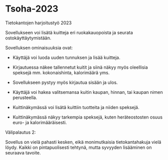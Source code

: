# Tsoha-2023
Tietokantojen harjoitustyö 2023

Sovellukseen voi lisätä kuitteja eri ruokakauopoista ja seurata ostokäyttäytymistään.

Sovelluksen ominaisuuksia ovat:

- Käyttäjä voi luoda uuden tunnuksen ja lisää kuitteja.

- Kirjautuessa näkee tallennetut kuitit ja siinä näkyy myös oleellisia speksejä mm. kokonaishinta, kalorimäärä yms.

- Sovellukseen pystyy myös kirjautua sisään ja ulos.

- Käyttäjä voi hakea valitsemansa kuitin kaupan, hinnan, tai kaupan nimen perusteella.

- Kuittinäkymässä voi lisätä kuittiin tuotteita ja niiden speksejä. 

- Kuittinäkymässä näkyy tarkempia speksejä, kuten heräteostosten osuus euro- ja kalorimääräisesti.


Välipalautus 2:

Sovellus on vielä pahasti kesken, eikä monimutkaisia tietokantahakuja vielä löydy. Kaikki on pintapuolisesti tehtynä, mutta syvyyden lisääminen on seuraava tavoite. 
